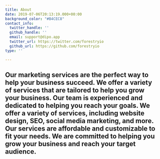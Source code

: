 ```yaml
---
title: About
date: 2019-07-06T20:13:19.000+00:00
background_color: "#B4CEC8"
contact_info:
  twitter_handle: ''
  github_handle: ''
  email: support@dipo.app
  twitter_url: https://twitter.com/forestryio
  github_url: https://github.com/forestryio
type: ''

---
```

## Our marketing services are the perfect way to help your business succeed. We offer a variety of services that are tailored to help you grow your business. Our team is experienced and dedicated to helping you reach your goals. We offer a variety of services, including website design, SEO, social media marketing, and more. Our services are affordable and customizable to fit your needs. We are committed to helping you grow your business and reach your target audience.